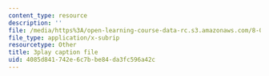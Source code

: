 ```yaml
---
content_type: resource
description: ''
file: /media/https%3A/open-learning-course-data-rc.s3.amazonaws.com/8-01sc-classical-mechanics-fall-2016/4085d841742e6c7bbe84da3fc596a42c_TF93gm1_O8M.srt
file_type: application/x-subrip
resourcetype: Other
title: 3play caption file
uid: 4085d841-742e-6c7b-be84-da3fc596a42c
---
```

